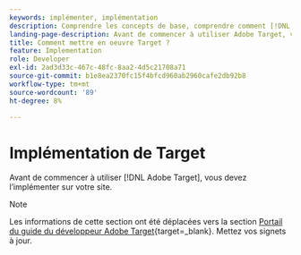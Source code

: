 ```yaml
---
keywords: implémenter, implémentation
description: Comprendre les concepts de base, comprendre comment [!DNL Target] fonctionne et s’intègre à votre infrastructure, et comprennent comment les visiteurs sont suivis.
landing-page-description: Avant de commencer à utiliser Adobe Target, vous devez l’implémenter sur votre site, comprendre quelques concepts et termes de base et savoir comment [!DNL Target] fonctionne.
title: Comment mettre en oeuvre Target ?
feature: Implementation
role: Developer
exl-id: 2ad3d33c-467c-48fc-8aa2-4d5c21708a71
source-git-commit: b1e8ea2370fc15f4bfcd960ab2960cafe2db92b8
workflow-type: tm+mt
source-wordcount: '89'
ht-degree: 8%

---
```


# Implémentation de Target

Avant de commencer à utiliser [!DNL Adobe Target], vous devez l’implémenter sur votre site.

>[!NOTE]
>
>Les informations de cette section ont été déplacées vers la section [Portail du guide du développeur Adobe Target](https://developer.adobe.com/target/){target=_blank}. Mettez vos signets à jour.


